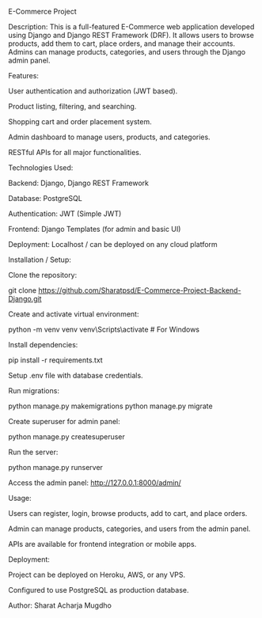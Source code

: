 E-Commerce Project

Description:
This is a full-featured E-Commerce web application developed using Django and Django REST Framework (DRF). It allows users to browse products, add them to cart, place orders, and manage their accounts. Admins can manage products, categories, and users through the Django admin panel.

Features:

User authentication and authorization (JWT based).

Product listing, filtering, and searching.

Shopping cart and order placement system.

Admin dashboard to manage users, products, and categories.

RESTful APIs for all major functionalities.

Technologies Used:

Backend: Django, Django REST Framework

Database: PostgreSQL

Authentication: JWT (Simple JWT)

Frontend: Django Templates (for admin and basic UI)

Deployment: Localhost / can be deployed on any cloud platform

Installation / Setup:

Clone the repository:

git clone https://github.com/Sharatpsd/E-Commerce-Project-Backend-Django.git


Create and activate virtual environment:

python -m venv venv
venv\Scripts\activate   # For Windows


Install dependencies:

pip install -r requirements.txt


Setup .env file with database credentials.

Run migrations:

python manage.py makemigrations
python manage.py migrate


Create superuser for admin panel:

python manage.py createsuperuser


Run the server:

python manage.py runserver


Access the admin panel: http://127.0.0.1:8000/admin/

Usage:

Users can register, login, browse products, add to cart, and place orders.

Admin can manage products, categories, and users from the admin panel.

APIs are available for frontend integration or mobile apps.

Deployment:

Project can be deployed on Heroku, AWS, or any VPS.

Configured to use PostgreSQL as production database.

Author:
Sharat Acharja Mugdho
